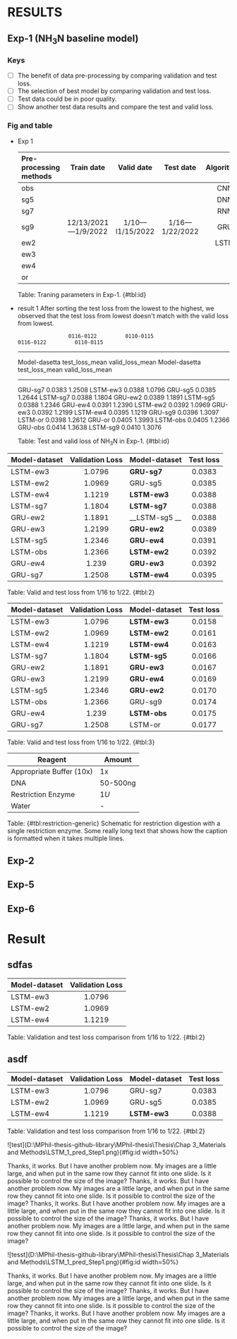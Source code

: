 # RESULTS
## Exp-1 (NH$_{3}$N baseline model)
### Keys
* [ ] The benefit of data pre-processing by comparing validation and test loss.
* [ ] The selection of best model by comparing validation and test loss.
* [ ] Test data could be in poor quality.
* [ ] Show another test data results and compare the test and valid loss.

### Fig and table
* Exp 1
  
  |Pre-processing methods|Train date|Valid date|Test date|Algorithms|
  |:---|:---:|:---:|:---:|:---:|
  |obs|                   |               |              |CNN       |
  |sg5|                   |               |              |DNN       |
  |sg7|                   |               |              |RNN       |
  |sg9|12/13/2021—1/9/2022|1/10—l1/15/2022|1/16—1/22/2022|GRU       |
  |ew2|                   |               |              |LSTM      |
  |ew3|                   |               |              |          |
  |ew4|                   |               |              |          |
  |or |                   |               |              |          |
  Table: Traning parameters in Exp-1. {#tbl:id}

* result 1
  After sorting the test loss from the lowest to the highest, we observed that the test loss from lowest doesn't match with the valid loss from lowest.

	                  0116-0122	        0110-0115		                    0116-0122	      0110-0115
  --------------- ----------------  -----------------  ---------------- ----------------- -----------------
  Model-dasetta	   test_loss_mean	   valid_loss_mean	 Model-dasetta     test_loss_mean	   valid_loss_mean
  --------------- ----------------  -----------------  ---------------- ----------------- -----------------
  GRU-sg7	          0.0383	          1.2508	          LSTM-ew3	        0.0388	          1.0796
  GRU-sg5	          0.0385	          1.2644	          LSTM-sg7	        0.0388	          1.1804
  GRU-ew2	          0.0389	          1.1891	          LSTM-sg5	        0.0388	          1.2346
  GRU-ew4	          0.0391	          1.2390	          LSTM-ew2	        0.0392	          1.0969
  GRU-ew3	          0.0392	          1.2199	          LSTM-ew4	        0.0395	          1.1219
  GRU-sg9	          0.0396	          1.3097	          LSTM-or	          0.0398	          1.2612
  GRU-or	          0.0405	          1.3993	          LSTM-obs	        0.0405	          1.2366
  GRU-obs	          0.0414	          1.3638	          LSTM-sg9	        0.0410            1.3076

  Table: Test and valid loss of NH$_{3}$N in Exp-1. {#tbl:id}


|Model-dataset|Validation Loss|Model-dataset    |Test loss|
|:---         |:---:          |:---             |:---:    |
|LSTM-ew3	    |1.0796         |__GRU-sg7__	    |0.0383   |
|LSTM-ew2	    |1.0969         |GRU-sg5	        |0.0385   |
|LSTM-ew4	    |1.1219         |__LSTM-ew3__	    |0.0388   |
|LSTM-sg7	    |1.1804         |__LSTM-sg7__	    |0.0388   |
|GRU-ew2	    |1.1891         |__LSTM-sg5	__    |0.0388   |
|GRU-ew3	    |1.2199         |__GRU-ew2__	    |0.0389   |
|LSTM-sg5	    |1.2346         |__GRU-ew4__	    |0.0391   |
|LSTM-obs	    |1.2366         |__LSTM-ew2__     |0.0392   |
|GRU-ew4	    |1.239          |__GRU-ew3__	    |0.0392   |
|GRU-sg7	    |1.2508         |__LSTM-ew4__	    |0.0395   |


Table: Valid and test loss from 1/16 to 1/22. {#tbl:2}

|Model-dataset|Validation Loss|Model-dataset    |Test loss|
|:---         |:---:          |:---             |:---:    |
|LSTM-ew3	    |1.0796         |__LSTM-ew3__	    |0.0158|
|LSTM-ew2	    |1.0969         |__LSTM-ew2__	    |0.0161|
|LSTM-ew4	    |1.1219         |__LSTM-ew4__	    |0.0163|
|LSTM-sg7	    |1.1804         |__LSTM-sg5__	    |0.0166|
|GRU-ew2	    |1.1891         |__GRU-ew3__	    |0.0167|
|GRU-ew3	    |1.2199         |__GRU-ew4__	    |0.0169|
|LSTM-sg5	    |1.2346         |__GRU-ew2__	    |0.0170|
|LSTM-obs	    |1.2366         |GRU-sg9	        |0.0174|
|GRU-ew4	    |1.239          |__LSTM-obs__	    |0.0175|
|GRU-sg7	    |1.2508         |LSTM-or	        |0.0177|


Table: Valid and test loss from 1/16 to 1/22. {#tbl:3}

| Reagent                  | Amount   |
| ------------------------ | -------- |
| Appropriate Buffer (10x) | 1x       |
| DNA                      | 50-500ng |
| Restriction Enzyme       | 1*U*     |
| Water                    | -        |

Table: {#tbl:restriction-generic} Schematic for restriction digestion with a single restriction enzyme. Some really long text that shows how the caption is formatted when it takes multiple lines.

## Exp-2

## Exp-5

## Exp-6
# Result
## sdfas
|Model-dataset|Validation Loss|
|:---         |:---: |
|LSTM-ew3	    |1.0796|
|LSTM-ew2	    |1.0969|
|LSTM-ew4	    |1.1219|

Table: Validation and test loss comparison from 1/16 to 1/22. {#tbl:2}

## asdf
|Model-dataset|Validation Loss|Model-dataset|Test loss|
|:---         |:---: |:---            |:---: |
|LSTM-ew3	    |1.0796|GRU-sg7	        |0.0383|
|LSTM-ew2	    |1.0969|GRU-sg5	        |0.0385|
|LSTM-ew4	    |1.1219|__LSTM-ew3__	  |0.0388|

Table: Validation and test loss comparison from 1/16 to 1/22. {#tbl:2}

![test](D:\MPhil-thesis-github-library\MPhil-thesis\Thesis\Chap 3_Materials and Methods\LSTM_1_pred_Step1.png){#fig:id width=50%}

Thanks, it works. But I have another problem now. My images are a little large, and when put in the same row they cannot fit into one slide. Is it possible to control the size of the image? Thanks, it works. But I have another problem now. My images are a little large, and when put in the same row they cannot fit into one slide. Is it possible to control the size of the image? Thanks, it works. But I have another problem now. My images are a little large, and when put in the same row they cannot fit into one slide. Is it possible to control the size of the image? Thanks, it works. But I have another problem now. My images are a little large, and when put in the same row they cannot fit into one slide. Is it possible to control the size of the image? 

![tesst](D:\MPhil-thesis-github-library\MPhil-thesis\Thesis\Chap 3_Materials and Methods\LSTM_1_pred_Step1.png){#fig:id width=50%}

Thanks, it works. But I have another problem now. My images are a little large, and when put in the same row they cannot fit into one slide. Is it possible to control the size of the image? Thanks, it works. But I have another problem now. My images are a little large, and when put in the same row they cannot fit into one slide. Is it possible to control the size of the image? Thanks, it works. But I have another problem now. My images are a little large, and when put in the same row they cannot fit into one slide. Is it possible to control the size of the image?
